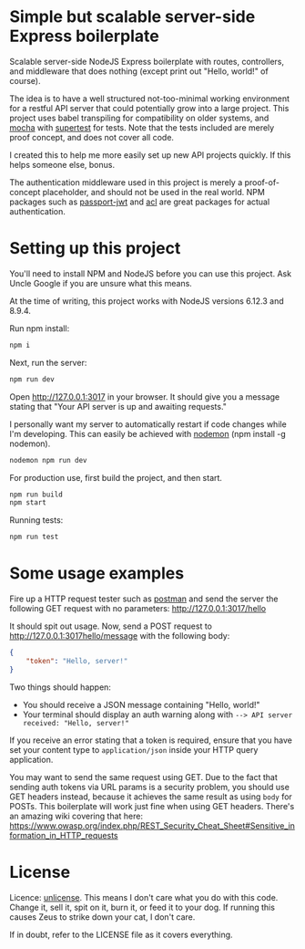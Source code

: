 # Simple but scalable server-side Express boilerplate
Scalable server-side NodeJS Express boilerplate with routes, controllers, and
middleware that does nothing (except print out "Hello, world!" of course).

The idea is to have a well structured not-too-minimal working environment for
a restful API server that could potentially grow into a large project. This
project uses babel transpiling for compatibility on older systems, and
[mocha](https://mochajs.org/) with [supertest](https://www.npmjs.com/package/supertest)
for tests. Note that the tests included are merely proof concept, and does not
cover all code.

I created this to help me more easily set up new API projects quickly. If this
helps someone else, bonus.

The authentication middleware used in this project is merely a proof-of-concept
placeholder, and should not be used in the real world. NPM packages such as
[passport-jwt](https://www.npmjs.com/package/passport-jwt) and
[acl](https://www.npmjs.com/package/acl) are great packages for actual
authentication.

# Setting up this project
You'll need to install NPM and NodeJS before you can use this project. Ask
Uncle Google if you are unsure what this means.

At the time of writing, this project works with NodeJS versions 6.12.3 and
8.9.4.

Run npm install:
```bash
npm i
```

Next, run the server:
```bash
npm run dev
```
Open http://127.0.0.1:3017 in your browser. It should give you a message
stating that "Your API server is up and awaiting requests."

I personally want my server to automatically restart if code changes while I'm
developing. This can easily be achieved with [nodemon]() (npm install -g nodemon).
```bash
nodemon npm run dev
```

For production use, first build the project, and then start.
```bash
npm run build
npm start
```

Running tests:
```bash
npm run test
```

# Some usage examples
Fire up a HTTP request tester such as [postman](https://www.getpostman.com/)
and send the server the following GET request with no parameters:
http://127.0.0.1:3017/hello

It should spit out usage. Now, send a POST request to http://127.0.0.1:3017hello/message
with the following body:
```json
{
	"token": "Hello, server!"
}
```

Two things should happen:
 * You should receive a JSON message containing "Hello, world!"
 * Your terminal should display an auth warning along with `--> API server received: "Hello, server!"`

If you receive an error stating that a token is required, ensure that you have
set your content type to `application/json` inside your HTTP query application.

You may want to send the same request using GET. Due to the fact that
sending auth tokens via URL params is a security problem, you should use GET headers
instead, because it achieves the same result as using `body` for POSTs. This
boilerplate will work just fine when using GET headers. There's an amazing wiki
covering that here:
https://www.owasp.org/index.php/REST_Security_Cheat_Sheet#Sensitive_information_in_HTTP_requests

# License
Licence: [unlicense](http://unlicense.org/). This means I don't care what you
do with this code. Change it, sell it, spit on it, burn it, or feed it to your
dog. If running this causes Zeus to strike down your cat, I don't care.

If in doubt, refer to the LICENSE file as it covers everything.
